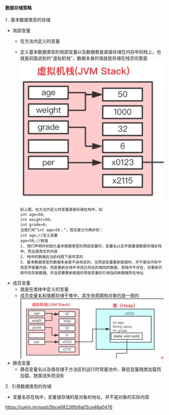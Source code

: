 #### 数据存储策略 

1 . 基本数据类型的存储
  - 局部变量
    - 在方法内定义的变量
    - 定义基本数据类型的局部变量以及数据都是直接存储在内存中的栈上，也就是前面说到的“虚拟机栈”，数据本身的值就是存储在栈空间里面  
    ![stack](stack)
    
          如上图，在方法内定义的变量直接存储在栈中，如
          int age=50;
          int weight=50;
          int grade=6;
          当我们写“int age=50；”，其实是分为两步的：
          int age;//定义变量
          age=50;//赋值
          1. 我们声明并初始化基本数据类型的局部变量时，变量名以及字面量值都是存储在栈中，而且是真实的内容
          2. 栈中的数据在当前线程下是共享的
          3. 基本数据类型的数据本身是不会改变的，当局部变量重新赋值时，并不是在内存中改变字面量内容，而是重新在栈中寻找已存在的相同的数据，若栈中不存在，则重新开辟内存存新数据，并且把要重新赋值的局部变量的引用指向新数据所在地址
  - 成员变量
    - 就是在类体中定义的变量
    - 成员变量名和值都存储于堆中，其生命周期和对象的是一致的  
    ![member_var](memver_var)
  - 静态变量
    - 静态变量名以及值存储于方法区的运行时常量池中，静态变量随类加载而加载，随类消失而消失


2 . 引用数据类型的存储
  * 变量名存在栈中，变量值存储的是对象的地址，并不是对象的实际内容



















https://juejin.im/post/5bce68226fb9a05ce46a0476